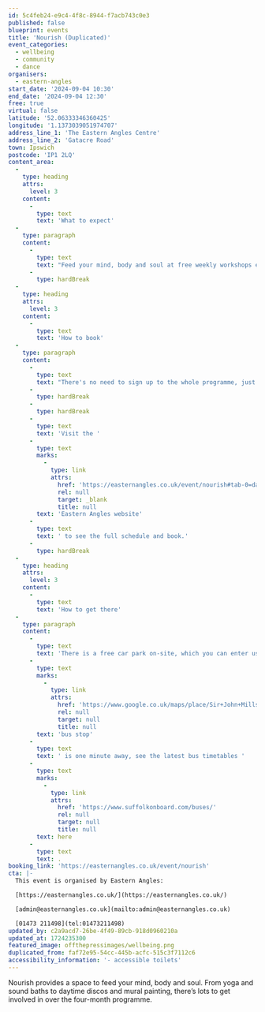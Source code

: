 ```yaml
---
id: 5c4feb24-e9c4-4f8c-8944-f7acb743c0e3
published: false
blueprint: events
title: 'Nourish (Duplicated)'
event_categories:
  - wellbeing
  - community
  - dance
organisers:
  - eastern-angles
start_date: '2024-09-04 10:30'
end_date: '2024-09-04 12:30'
free: true
virtual: false
latitude: '52.06333346360425'
longitude: '1.1373039051974707'
address_line_1: 'The Eastern Angles Centre'
address_line_2: 'Gatacre Road'
town: Ipswich
postcode: 'IP1 2LQ'
content_area:
  -
    type: heading
    attrs:
      level: 3
    content:
      -
        type: text
        text: 'What to expect'
  -
    type: paragraph
    content:
      -
        type: text
        text: "Feed your mind, body and soul at free weekly workshops exploring wellbeing through creativity and the arts. From yoga and sound baths to daytime discos and mural painting, there's lots to get involved in over this four-month programme."
      -
        type: hardBreak
  -
    type: heading
    attrs:
      level: 3
    content:
      -
        type: text
        text: 'How to book'
  -
    type: paragraph
    content:
      -
        type: text
        text: "There's no need to sign up to the whole programme, just book in for the sessions that connect with you and join our wellbeing community every Wednesday morning."
      -
        type: hardBreak
      -
        type: hardBreak
      -
        type: text
        text: 'Visit the '
      -
        type: text
        marks:
          -
            type: link
            attrs:
              href: 'https://easternangles.co.uk/event/nourish#tab-0=dates-and-times'
              rel: null
              target: _blank
              title: null
        text: 'Eastern Angles website'
      -
        type: text
        text: ' to see the full schedule and book.'
      -
        type: hardBreak
  -
    type: heading
    attrs:
      level: 3
    content:
      -
        type: text
        text: 'How to get there'
  -
    type: paragraph
    content:
      -
        type: text
        text: 'There is a free car park on-site, which you can enter using the large blue gates located on the right-hand side of Gatacre Road. Other car parks nearby which are pay and display include: South Street Car Park (10 min walk to theatre), Portman Road Car Park (16 min walk to theatre). The closest '
      -
        type: text
        marks:
          -
            type: link
            attrs:
              href: 'https://www.google.co.uk/maps/place/Sir+John+Mills+Theatre/@52.0631843,1.1376062,19.75z/data=!4m12!1m6!3m5!1s0x47d9a1b5f34a8ddd:0xe05bc781d84ef4dd!2sEastern+Angles+Centre!8m2!3d52.0631422!4d1.13732!3m4!1s0x47d9a1b5f9a67d49:0x8856208cee78829a!8m2!3d52.063236!4d1.137275'
              rel: null
              target: null
              title: null
        text: 'bus stop'
      -
        type: text
        text: ' is one minute away, see the latest bus timetables '
      -
        type: text
        marks:
          -
            type: link
            attrs:
              href: 'https://www.suffolkonboard.com/buses/'
              rel: null
              target: null
              title: null
        text: here
      -
        type: text
        text: .
booking_link: 'https://easternangles.co.uk/event/nourish'
cta: |-
  This event is organised by Eastern Angles:

  [https://easternangles.co.uk/](https://easternangles.co.uk/) 

  [admin@easternangles.co.uk](mailto:admin@easternangles.co.uk)

  [01473 211498](tel:01473211498)
updated_by: c2a9acd7-26be-4f49-89cb-918d0960210a
updated_at: 1724235300
featured_image: offthepressimages/wellbeing.png
duplicated_from: faf72e95-54cc-445b-acfc-515c3f7112c6
accessibility_information: '- accessible toilets'
---
```

Nourish provides a space to feed your mind, body and soul. From yoga and sound baths to daytime discos and mural painting, there’s lots to get involved in over the four-month programme.